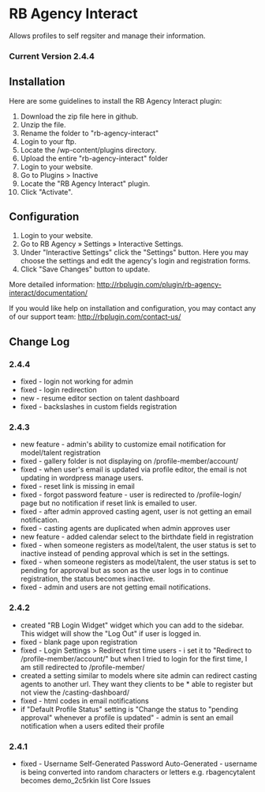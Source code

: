 # RB Agency Interact
Allows profiles to self regsiter and manage their information.

### Current Version 2.4.4

## Installation

Here are some guidelines to install the RB Agency Interact plugin:

1. Download the zip file here in github.
2. Unzip the file.
3. Rename the folder to "rb-agency-interact"
4. Login to your ftp.
5. Locate the /wp-content/plugins directory.
6. Upload the entire "rb-agency-interact" folder
7. Login to your website.
8. Go to Plugins > Inactive
9. Locate the "RB Agency Interact" plugin.
10. Click "Activate".

## Configuration

1. Login to your website.
2. Go to RB Agency » Settings » Interactive Settings. 
3. Under "Interactive Settings" click the "Settings" button. Here you may choose the settings and edit the agency's login and registration forms.
4. Click "Save Changes" button to update.

More detailed information:
http://rbplugin.com/plugin/rb-agency-interact/documentation/

If you would like help on installation and configuration, you may contact any of our support team:
http://rbplugin.com/contact-us/

## Change Log

### 2.4.4
* fixed - login not working for admin
* fixed - login redirection
* new - resume editor section on talent dashboard
* fixed - backslashes in custom fields registration

### 2.4.3
* new feature - admin's ability to customize email notification for model/talent registration
* fixed - gallery folder is not displaying on /profile-member/account/
* fixed - when user's email is updated via profile editor, the email is not updating in wordpress manage users.
* fixed - reset link is missing in email
* fixed - forgot password feature - user is redirected to /profile-login/ page but no notification if reset link is emailed to user.
* fixed - after admin approved casting agent, user is not getting an email notification.
* fixed - casting agents are duplicated when admin approves user
* new feature - added calendar select to the birthdate field in registration
* fixed - when someone registers as model/talent, the user status is set to inactive instead of pending approval which is set in the settings.
* fixed - when someone registers as model/talent, the user status is set to pending for approval but as soon as the user logs in to continue registration, the status becomes inactive.
* fixed - admin and users are not getting email notifications.

### 2.4.2
* created "RB Login Widget" widget which you can add to the sidebar. This widget will show the "Log Out" if user is logged in.
* fixed - blank page upon registration
* fixed - Login Settings > Redirect first time users - i set it to "Redirect to /profile-member/account/" but when I tried to login for the first time, I am still redirected to /profile-member/
* created a setting similar to models where site admin can redirect casting agents to another url. They want they clients to be * able to register but not view the /casting-dashboard/
* fixed - html codes in email notifications
* if "Default Profile Status" setting is "Change the status to "pending approval" whenever a profile is updated" - admin is sent an email notification when a users edited their profile

### 2.4.1
* fixed - Username Self-Generated Password Auto-Generated - username is being converted into random characters or letters e.g. rbagencytalent becomes demo_2c5rkin list Core Issues 
